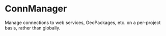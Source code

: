 # ConnManager
Manage connections to web services, GeoPackages, etc. on a per-project basis, rather than globally.
